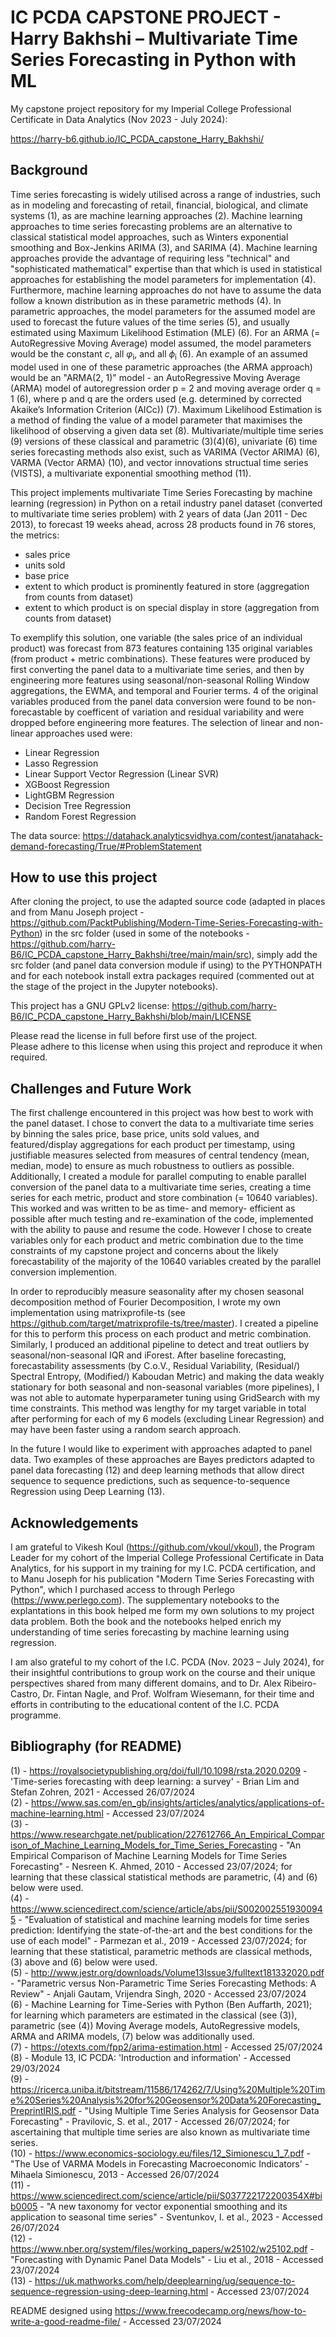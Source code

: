 # IC PCDA CAPSTONE PROJECT - Harry Bakhshi – Multivariate Time Series Forecasting in Python with ML
My capstone project repository for my Imperial College Professional Certificate in Data Analytics (Nov 2023 - July 2024):

https://harry-b6.github.io/IC_PCDA_capstone_Harry_Bakhshi/

## Background

Time series forecasting is widely utilised across a range of industries, such as in modeling and forecasting of retail, financial, biological, and climate systems (1), as are machine learning approaches (2). Machine learning approaches to time series forecasting problems are an alternative to classical statistical model approaches, such as Winters exponential smoothing and Box-Jenkins ARIMA (3), and SARIMA (4). Machine learning approaches provide the advantage of requiring less "technical" and "sophisticated mathematical" expertise than that which is used in statistical approaches for establishing the model parameters for implementation (4). Furthermore, machine learning approaches do not have to assume the data follow a known distribution as in these parametric methods (4). In parametric approaches, the model parameters for the assumed model are used to forecast the future values of the time series (5), and usually estimated using Maximum Likelihood Estimation (MLE) (6). For an ARMA (= AutoRegressive Moving Average) model assumed, the model parameters would be the constant $c$, all $\varphi$<sub>i</sub>, and all $\phi$<sub>i</sub> (6). An example of an assumed model used in one of these parametric approaches (the ARMA approach) would be an "ARMA(2, 1)" model - an AutoRegressive Moving Average (ARMA) model of autoregression order p = 2 and moving average order q = 1 (6), where p and q are the orders used (e.g. determined by corrected Akaike’s Information Criterion (AICc)) (7). Maximum Likelihood Estimation is a method of finding the value of a model parameter that maximises the likelihood of observing a given data set (8). Multivariate/multiple time series (9) versions of these classical and parametric (3)(4)(6), univariate (6) time series forecasting methods also exist, such as VARIMA (Vector ARIMA) (6), VARMA (Vector ARMA) (10), and vector innovations structual time series (VISTS), a multivariate exponential smoothing method (11).

This project implements multivariate Time Series Forecasting by machine learning (regression) in Python on a retail industry panel dataset (converted to multivariate time series problem) with 2 years of data (Jan 2011 - Dec 2013), to forecast 19 weeks ahead, across 28 products found in 76 stores, the metrics:

- sales price
- units sold
- base price
- extent to which product is prominently featured in store (aggregation from counts from dataset)
- extent to which product is on special display in store (aggregation from counts from dataset)

To exemplify this solution, one variable (the sales price of an individual product) was forecast from 873 features containing 135 original variables (from product + metric combinations). These features were produced by first converting the panel data to a multivariate time series, and then by engineering more features using seasonal/non-seasonal Rolling Window aggregations, the EWMA, and temporal and Fourier terms. 4 of the original variables produced from the panel data conversion were found to be non-forecastable by coefficent of variation and residual variability and were dropped before engineering more features. The selection of linear and non-linear approaches used were:

- Linear Regression
- Lasso Regression
- Linear Support Vector Regression (Linear SVR)  
- XGBoost Regression
- LightGBM Regression
- Decision Tree Regression
- Random Forest Regression

The data source:  https://datahack.analyticsvidhya.com/contest/janatahack-demand-forecasting/True/#ProblemStatement

## How to use this project

After cloning the project, to use the adapted source code (adapted in places and from Manu Joseph project - https://github.com/PacktPublishing/Modern-Time-Series-Forecasting-with-Python) in the src folder (used in some of the notebooks - https://github.com/harry-B6/IC_PCDA_capstone_Harry_Bakhshi/tree/main/main/src), simply add the src folder (and panel data conversion module if using) to the PYTHONPATH and for each notebook install extra packages required (commented out at the stage of the project in the Jupyter notebooks).

This project has a GNU GPLv2 license: https://github.com/harry-B6/IC_PCDA_capstone_Harry_Bakhshi/blob/main/LICENSE   

Please read the license in full before first use of the project.   
Please adhere to this license when using this project and reproduce it when required.   

## Challenges and Future Work

The first challenge encountered in this project was how best to work with the panel dataset. I chose to convert the data to a multivariate time series by binning the sales price, base price, units sold values, and featured/display aggregations for each product per timestamp, using justifiable measures selected from measures of central tendency (mean, median, mode) to ensure as much robustness to outliers as possible. Additionally, I created a module for parallel computing to enable parallel conversion of the panel data to a multivariate time series, creating a time series for each metric, product and store combination (= 10640 variables). This worked and was written to be as time- and memory- efficient as possible after much testing and re-examination of the code, implemented with the ability to pause and resume the code. However I chose to create variables only for each product and metric combination due to the time constraints of my capstone project and concerns about the likely forecastability of the majority of the 10640 variables created by the parallel conversion implemention.

In order to reproducibly measure seasonality after my chosen seasonal decomposition method of Fourier Decomposition, I wrote my own implementation using matrixprofile-ts (see https://github.com/target/matrixprofile-ts/tree/master). I created a pipeline for this to perform this process on each product and metric combination. Similarly, I produced an additional pipeline to detect and treat outliers by seasonal/non-seasonal IQR and iForest. After baseline forecasting, forecastability assessments (by C.o.V., Residual Variability, (Residual/) Spectral Entropy, (Modified/) Kaboudan Metric) and making the data weakly stationary for both seasonal and non-seasonal variables (more pipelines), I was not able to automate hyperparameter tuning using GridSearch with my time constraints. This method was lengthy for my target variable in total after performing for each of my 6 models (excluding Linear Regression) and may have been faster using a random search approach.

In the future I would like to experiment with approaches adapted to panel data. Two examples of these approaches are Bayes predictors adapted to panel data forecasting (12) and deep learning methods that allow direct sequence to sequence predictions, such as sequence-to-sequence Regression using Deep Learning (13).

## Acknowledgements

I am grateful to Vikesh Koul (https://github.com/vkoul/vkoul), the Program Leader for my cohort of the Imperial College Professional Certificate in Data Analytics, for his support in my training for my I.C. PCDA certification, and to Manu Joseph for his publication "Modern Time Series Forecasting with Python", which I purchased access to through Perlego (https://www.perlego.com). The supplementary notebooks to the explantations in this book helped me form my own solutions to my project data problem. Both the book and the notebooks helped enrich my understanding of time series forecasting by machine learning using regression.

I am also grateful to my cohort of the I.C. PCDA (Nov. 2023 – July 2024), for their insightful contributions to group work on the course and their unique perspectives shared from many different domains, and to Dr. Alex Ribeiro-Castro, Dr. Fintan Nagle, and Prof. Wolfram Wiesemann, for their time and efforts in contributing to the educational content of the I.C. PCDA programme.

## Bibliography (for README)

(1) - https://royalsocietypublishing.org/doi/full/10.1098/rsta.2020.0209 - 'Time-series forecasting with deep learning: a survey' - Brian Lim and Stefan Zohren, 2021 - Accessed 26/07/2024   
(2) - https://www.sas.com/en_gb/insights/articles/analytics/applications-of-machine-learning.html - Accessed 23/07/2024   
(3) - https://www.researchgate.net/publication/227612766_An_Empirical_Comparison_of_Machine_Learning_Models_for_Time_Series_Forecasting - "An Empirical Comparison of Machine Learning Models for Time Series Forecasting" - Nesreen K. Ahmed, 2010 - Accessed 23/07/2024; for learning that these classical statistical methods are parametric, (4) and (6) below were used.    
(4) - https://www.sciencedirect.com/science/article/abs/pii/S0020025519300945 - "Evaluation of statistical and machine learning models for time series prediction: Identifying the state-of-the-art and the best conditions for the use of each model" - Parmezan et al., 2019 - Accessed 23/07/2024; for learning that these statistical, parametric methods are classical methods, (3) above and (6) below were used.        
(5) - http://www.jestr.org/downloads/Volume13Issue3/fulltext181332020.pdf - "Parametric versus Non-Parametric Time Series Forecasting Methods: A Review" - Anjali Gautam, Vrijendra Singh, 2020 - Accessed 23/07/2024  
(6) - Machine Learning for Time-Series with Python (Ben Auffarth, 2021); for learning which parameters are estimated in the classical (see (3)), parametric (see (4)) Moving Average models, AutoRegressive models, ARMA and ARIMA models, (7) below was additionally used.    
(7) - https://otexts.com/fpp2/arima-estimation.html - Accessed 25/07/2024  
(8) - Module 13, IC PCDA: 'Introduction and information' - Accessed 29/03/2024   
(9) - https://ricerca.uniba.it/bitstream/11586/174262/7/Using%20Multiple%20Time%20Series%20Analysis%20for%20Geosensor%20Data%20Forecasting_PreprintIRIS.pdf - "Using Multiple Time Series Analysis for Geosensor Data Forecasting" - Pravilovic, S. et al., 2017 - Accessed 26/07/2024; for ascertaining that multiple time series are also known as multivariate time series.   
(10) - https://www.economics-sociology.eu/files/12_Simionescu_1_7.pdf - "The Use of VARMA Models in Forecasting Macroeconomic Indicators' - Mihaela Simionescu, 2013 - Accessed 26/07/2024  
(11) - https://www.sciencedirect.com/science/article/pii/S037722172200354X#bib0005 - "A new taxonomy for vector exponential smoothing and its application to seasonal time series" - Sventunkov, I. et al., 2023 - Accessed 26/07/2024   
(12) - https://www.nber.org/system/files/working_papers/w25102/w25102.pdf - "Forecasting with Dynamic Panel Data Models" - Liu et al., 2018 - Accessed 23/07/2024   
(13) - https://uk.mathworks.com/help/deeplearning/ug/sequence-to-sequence-regression-using-deep-learning.html - Accessed 23/07/2024 

README designed using https://www.freecodecamp.org/news/how-to-write-a-good-readme-file/ - Accessed 23/07/2024   
